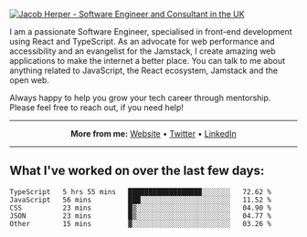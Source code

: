 [![Jacob Herper - Software Engineer and Consultant in the UK](https://res.cloudinary.com/jacobherper/image/upload/v1641506277/gh-image.png)](https://jacobherper.com/)

I am a passionate Software Engineer, specialised in front-end development using React and TypeScript. As an advocate for web performance and accessibility and an evangelist for the Jamstack, I create amazing web applications to make the internet a better place. You can talk to me about anything related to JavaScript, the React ecosystem, Jamstack and the open web.

Always happy to help you grow your tech career through mentorship. Please feel free to reach out, if you need help!

---

<p align="center">
  <strong>More from me:</strong> 
  <a href="https://jacobherper.com/">Website</a> •
  <a href="https://twitter.com/intent/follow?screen_name=jakeherp&tw_p=followbutton">Twitter</a> •
  <a href="https://www.linkedin.com/in/jacobherper/">LinkedIn</a>
</p>

---

## What I've worked on over the last few days:

<!--START_SECTION:waka-->
```text
TypeScript   5 hrs 55 mins   ██████████████████░░░░░░░   72.62 % 
JavaScript   56 mins         ███░░░░░░░░░░░░░░░░░░░░░░   11.52 % 
CSS          23 mins         █▒░░░░░░░░░░░░░░░░░░░░░░░   04.90 % 
JSON         23 mins         █▒░░░░░░░░░░░░░░░░░░░░░░░   04.77 % 
Other        15 mins         ▓░░░░░░░░░░░░░░░░░░░░░░░░   03.26 % 
```
<!--END_SECTION:waka-->
